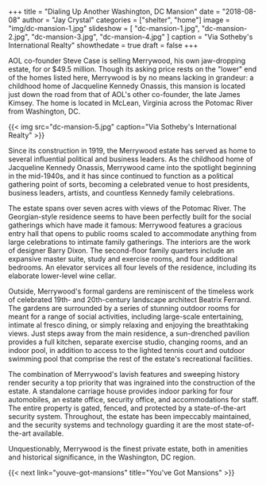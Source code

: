 +++
title = "Dialing Up Another Washington, DC Mansion"
date = "2018-08-08"
author = "Jay Crystal"
categories = ["shelter", "home"]
image = "img/dc-mansion-1.jpg"
slideshow = [
  "dc-mansion-1.jpg",
  "dc-mansion-2.jpg",
  "dc-mansion-3.jpg",
  "dc-mansion-4.jpg"
]
caption = "Via Sotheby's International Realty"
showthedate = true
draft = false
+++

AOL co-founder Steve Case is selling Merrywood, his own jaw-dropping estate, for or $49.5 million. Though its asking price rests on the "lower" end of the homes listed here, Merrywood is by no means lacking in grandeur: a childhood home of Jacqueline Kennedy Onassis, this mansion is located just down the road from that of AOL's other co-founder, the late James Kimsey. The home is located in McLean, Virginia across the Potomac River from Washington, DC.

{{< img src="dc-mansion-5.jpg" caption="Via Sotheby's International Realty" >}}

Since its construction in 1919, the Merrywood estate has served as home to several influential political and business leaders. As the childhood home of Jacqueline Kennedy Onassis, Merrywood came into the spotlight beginning in the mid-1940s, and it has since continued to function as a political gathering point of sorts, becoming a celebrated venue to host presidents, business leaders, artists, and countless Kennedy family celebrations.

The estate spans over seven acres with views of the Potomac River. The Georgian-style residence seems to have been perfectly built for the social gatherings which have made it famous: Merrywood features a gracious entry hall that opens to public rooms scaled to accommodate anything from large celebrations to intimate family gatherings. The interiors are the work of designer Barry Dixon. The second-floor family quarters include an expansive master suite, study and exercise rooms, and four additional bedrooms. An elevator services all four levels of the residence, including its elaborate lower-level wine cellar.

Outside, Merrywood's formal gardens are reminiscent of the timeless work of celebrated 19th- and 20th-century landscape architect Beatrix Ferrand. The gardens are surrounded by a series of stunning outdoor rooms for meant for a range of social activities, including large-scale entertaining, intimate al fresco dining, or simply relaxing and enjoying the breathtaking views. Just steps away from the main residence, a sun-drenched pavilion provides a full kitchen, separate exercise studio, changing rooms, and an indoor pool, in addition to access to the lighted tennis court and outdoor swimming pool that comprise the rest of the estate's recreational facilities.

The combination of Merrywood's lavish features and sweeping history render security a top priority that was ingrained into the construction of the estate. A standalone carriage house provides indoor parking for four automobiles, an estate office, security office, and accommodations for staff. The entire property is gated, fenced, and protected by a state-of-the-art security system. Throughout, the estate has been impeccably maintained, and the security systems and technology guarding it are the most state-of-the-art available.

Unquestionably, Merrywood is the finest private estate, both in amenities and historical significance, in the Washington, DC region.

{{< next link="youve-got-mansions" title="You've Got Mansions" >}}
